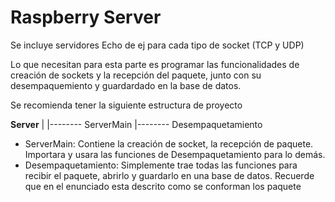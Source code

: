 # Raspberry Server

Se incluye servidores Echo de ej para cada tipo de socket (TCP y UDP)

Lo que necesitan para esta parte es programar las funcionalidades de creación de sockets y la recepción del paquete, junto con su desempaquemiento y guardardado en la base de datos.

Se recomienda tener la siguiente estructura de proyecto

**Server**
|
|-------- ServerMain
|-------- Desempaquetamiento

- ServerMain: Contiene la creación de socket, la recepción de paquete. Importara y usara las funciones de Desempaquetamiento para lo demás.
- Desempaquetamiento: Simplemente trae todas las funciones para recibir el paquete, abrirlo y guardarlo en una base de datos. Recuerde que en el enunciado esta descrito como se conforman los paquete